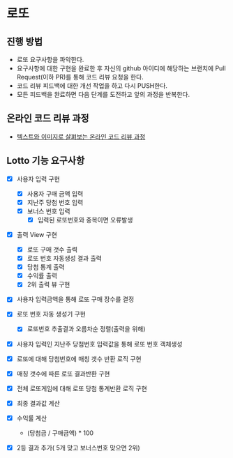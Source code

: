 # 로또
## 진행 방법
* 로또 요구사항을 파악한다.
* 요구사항에 대한 구현을 완료한 후 자신의 github 아이디에 해당하는 브랜치에 Pull Request(이하 PR)를 통해 코드 리뷰 요청을 한다.
* 코드 리뷰 피드백에 대한 개선 작업을 하고 다시 PUSH한다.
* 모든 피드백을 완료하면 다음 단계를 도전하고 앞의 과정을 반복한다.

## 온라인 코드 리뷰 과정
* [텍스트와 이미지로 살펴보는 온라인 코드 리뷰 과정](https://github.com/next-step/nextstep-docs/tree/master/codereview)



## Lotto 기능 요구사항

- [x] 사용자 입력 구현

  - [x] 사용자 구매 금액 입력
  - [x] 지난주 당첨 번호 입력
  - [x] 보너스 번호 입력
    - [x] 입력된 로또번호와 중복이면 오류발생
- [x] 출력 View 구현

  - [x] 로또 구매 갯수 출력
  - [x] 로또 번호 자동생성 결과 출력
  - [x] 당첨 통계 출력
  - [x] 수익률 출력
  - [x] 2위 출력 뷰 구현
- [x] 사용자 입력금액을 통해 로또 구매 장수를 결정
- [x] 로또 번호 자동 생성기 구현

  - [x] 로또번호 추출결과 오름차순 정렬(출력을 위해)
- [x] 사용자 입력인 지난주 당첨번호 입력값을 통해 로또 번호 객체생성
- [x] 로또에 대해 당첨번호에 매칭 갯수 반환 로직 구현
- [x] 매칭 갯수에 따른 로또 결과반환 구현
- [x] 전체 로또게임에 대해 로또 당첨 통계반환 로직 구현
- [x] 최종 결과값 계산
- [x] 수익률 계산

  - (당첨금 / 구매금액) * 100
- [x] 2등 결과 추가( 5개 맞고 보너스번호 맞으면 2위)
